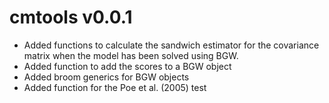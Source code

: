 # cmtools v0.0.1
* Added functions to calculate the sandwich estimator for the covariance matrix
when the model has been solved using BGW. 
* Added function to add the scores to a BGW object
* Added broom generics for BGW objects
* Added function for the Poe et al. (2005) test
